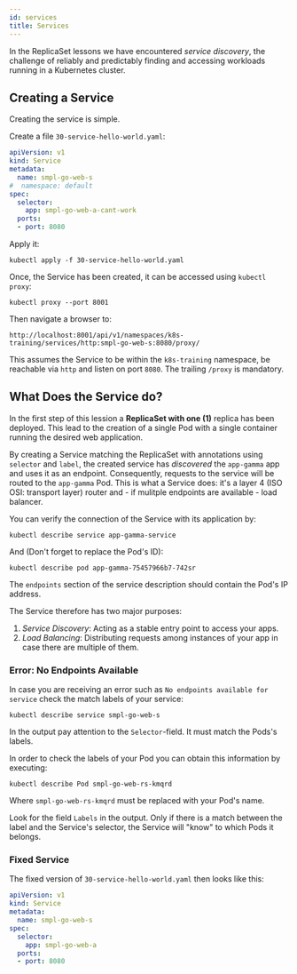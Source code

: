 ```yaml
---
id: services
title: Services
---
```


In the ReplicaSet lessons we have encountered *service discovery*, the challenge of reliably and predictably finding and accessing workloads running in a Kubernetes cluster.

## Creating a Service

Creating the service is simple.

Create a file `30-service-hello-world.yaml`:

```YAML
apiVersion: v1
kind: Service
metadata:
  name: smpl-go-web-s
#  namespace: default
spec:
  selector:
    app: smpl-go-web-a-cant-work
  ports:
  - port: 8080
```

Apply it:

    kubectl apply -f 30-service-hello-world.yaml

Once, the Service has been created, it can be accessed using `kubectl proxy`:

    kubectl proxy --port 8001

Then navigate a browser to:

    http://localhost:8001/api/v1/namespaces/k8s-training/services/http:smpl-go-web-s:8080/proxy/

This assumes the Service to be within the `k8s-training` namespace, be reachable via `http` and listen on port `8080`. The trailing `/proxy` is mandatory.

## What Does the Service do?

In the first step of this lession a **ReplicaSet with one (1)** replica has been deployed. This lead to the creation of a single Pod with a single container running the desired web application.

By creating a Service matching the ReplicaSet with annotations using `selector` and `label`, the created service has *discovered* the `app-gamma` app and uses it as an endpoint. Consequently, requests to the service will be routed to the `app-gamma` Pod. This is what a Service does: it's a layer 4 (ISO OSI: transport layer) router and - if mulitple endpoints are available - load balancer.

You can verify the connection of the Service with its application by:

    kubectl describe service app-gamma-service

And (Don't forget to replace the Pod's ID):

    kubectl describe pod app-gamma-75457966b7-742sr

The `endpoints` section of the service description should contain the Pod's IP address.

The Service therefore has two major purposes:

1. *Service Discovery*: Acting as a stable entry point to access your apps.
2. *Load Balancing*: Distributing requests among instances of your app in case there are multiple of them.

### Error: No Endpoints Available

In case you are receiving an error such as `No endpoints available for service` check the match labels of your service:

    kubectl describe service smpl-go-web-s

In the output pay attention to the `Selector`-field. It must match the Pods's labels.

In order to check the labels of your Pod you can obtain this information by executing:

    kubectl describe Pod smpl-go-web-rs-kmqrd

Where `smpl-go-web-rs-kmqrd` must be replaced with your Pod's name. 

Look for the field `Labels` in the output. Only if there is a match between the label and the Service's selector, the Service will "know" to which Pods it belongs.

### Fixed Service

The fixed version of `30-service-hello-world.yaml` then looks like this:

```YAML
apiVersion: v1
kind: Service
metadata:
  name: smpl-go-web-s
spec:
  selector:
    app: smpl-go-web-a
  ports:
  - port: 8080
```